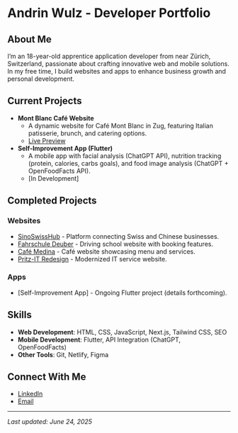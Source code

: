 # Andrin Wulz - Developer Portfolio

## About Me
I’m an 18-year-old apprentice application developer from near Zürich, Switzerland, passionate about crafting innovative web and mobile solutions. In my free time, I build websites and apps to enhance business growth and personal development.

## Current Projects
- **Mont Blanc Café Website**  
  - A dynamic website for Café Mont Blanc in Zug, featuring Italian patisserie, brunch, and catering options.  
  - [Live Preview](https://mont-blanc-cafeteria.netlify.app/)  
- **Self-Improvement App (Flutter)**  
  - A mobile app with facial analysis (ChatGPT API), nutrition tracking (protein, calories, carbs goals), and food image analysis (ChatGPT + OpenFoodFacts API).  
  - [In Development]  

## Completed Projects
### Websites
- [SinoSwissHub](https://sinoswisshub.ch/) - Platform connecting Swiss and Chinese businesses.  
- [Fahrschule Deuber](https://fahrschule-deuber.ch/) - Driving school website with booking features.  
- [Café Medina](https://cafe-medina.ch/) - Café website showcasing menu and services.  
- [Pritz-IT Redesign](https://pritz-it-redesign.netlify.app/) - Modernized IT service website.  

### Apps
- [Self-Improvement App] - Ongoing Flutter project (details forthcoming).  

## Skills
- **Web Development**: HTML, CSS, JavaScript, Next.js, Tailwind CSS, SEO  
- **Mobile Development**: Flutter, API Integration (ChatGPT, OpenFoodFacts)  
- **Other Tools**: Git, Netlify, Figma  

## Connect With Me
- [LinkedIn](https://linkedin.com/in/andrin-wulz)  
- [Email](mailto:andrin.wulz@gmail.com)  

---
*Last updated: June 24, 2025*
